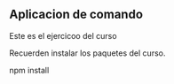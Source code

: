 ## Aplicacion de comando

Este es el ejercicoo del curso

Recuerden instalar los paquetes del curso.

npm install

